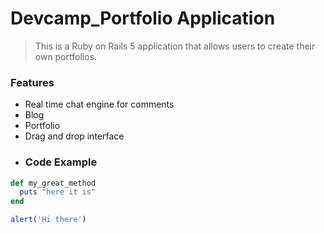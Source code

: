 # Devcamp_Portfolio Application

> This is a Ruby on Rails 5 application that allows users to create their own portfolios.

### Features

- Real time chat engine for comments
- Blog
- Portfolio
- Drag and drop interface
- ### Code Example

```ruby
def my_great_method
  puts "here it is"
end
```

```javascript
alert('Hi there')
```

